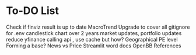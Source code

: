 # To-DO List

Check if finviz result is up to date
MacroTrend Upgrade to cover all 
gitignore for .env
candlestick chart over 2 years
market updates, portfolio updates
reduce yfinance calling api , use cache but how?
Geographical PE level
Forming a base? 
News vs Price
Streamlit word docs
OpenBB References